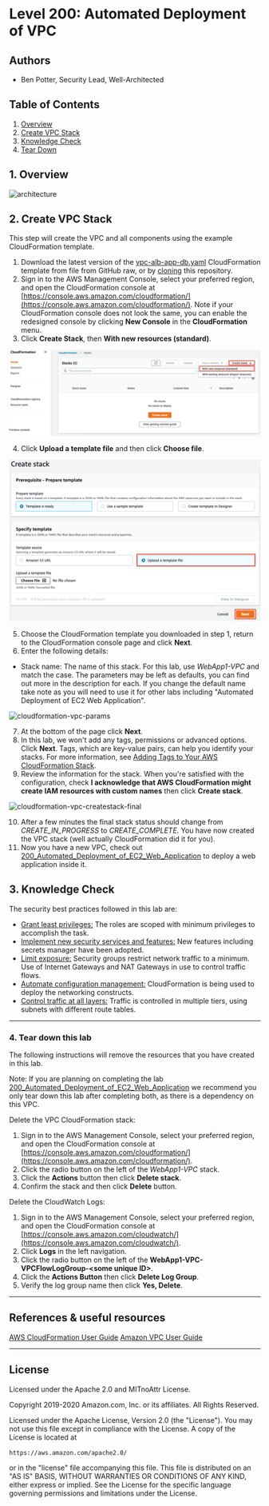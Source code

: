﻿# Level 200: Automated Deployment of VPC

## Authors

- Ben Potter, Security Lead, Well-Architected

## Table of Contents

1. [Overview](#overview)
2. [Create VPC Stack](#create_vpc_stack)
3. [Knowledge Check](#knowledge_check)
4. [Tear Down](#tear_down)

## 1. Overview <a name="overview"></a>

![architecture](Images/architecture.png)

## 2. Create VPC Stack <a name="create_vpc_stack"></a>

This step will create the VPC and all components using the example CloudFormation template.

1. Download the latest version of the [vpc-alb-app-db.yaml](https://raw.githubusercontent.com/awslabs/aws-well-architected-labs/master/Security/200_Automated_Deployment_of_VPC/Code/vpc-alb-app-db.yaml) CloudFormation template from file from GitHub raw, or by [cloning](https://help.github.com/en/articles/cloning-a-repository) this repository.
2. Sign in to the AWS Management Console, select your preferred region, and open the CloudFormation console at [https://console.aws.amazon.com/cloudformation/](https://console.aws.amazon.com/cloudformation/). Note if your CloudFormation console does not look the same, you can enable the redesigned console by clicking **New Console** in the **CloudFormation** menu.
3. Click **Create Stack**, then **With new resources (standard)**.

![cloudformation-createstack-1](Images/cloudformation-createstack-1.png)

4. Click **Upload a template file** and then click **Choose file**.

![cloudformation-createstack-2](Images/cloudformation-createstack-2.png)

5. Choose the CloudFormation template you downloaded in step 1, return to the CloudFormation console page and click **Next**.
6. Enter the following details:
  * Stack name: The name of this stack. For this lab, use *WebApp1-VPC* and match the case.
  The parameters may be left as defaults, you can find out more in the description for each. If you change the default name take note as you will need to use it for other labs including "Automated Deployment of EC2 Web Application".

![cloudformation-vpc-params](Images/cloudformation-vpc-params.png)

7. At the bottom of the page click **Next**.
8. In this lab, we won't add any tags, permissions or advanced options. Click **Next**. Tags, which are key-value pairs, can help you identify your stacks. For more information, see [Adding Tags to Your AWS CloudFormation Stack](https://docs.aws.amazon.com/AWSCloudFormation/latest/UserGuide//cfn-console-add-tags.html).
9. Review the information for the stack. When you're satisfied with the configuration, check **I acknowledge that AWS CloudFormation might create IAM resources with custom names** then click **Create stack**.

![cloudformation-vpc-createstack-final](Images/cloudformation-vpc-createstack-final.png)

10. After a few minutes the final stack status should change from *CREATE_IN_PROGRESS* to *CREATE_COMPLETE*.
You have now created the VPC stack (well actually CloudFormation did it for you).
11. Now you have a new VPC, check out [200_Automated_Deployment_of_EC2_Web_Application](../200_Automated_Deployment_of_EC2_Web_Application/README.md) to deploy a web application inside it.

## 3. Knowledge Check <a name="knowledge_check"></a>

The security best practices followed in this lab are: <a name="best_practices"></a>

* [Grant least privileges:](https://wa.aws.amazon.com/wat.question.SEC_3.en.html) The roles are scoped with minimum privileges to accomplish the task.
* [Implement new security services and features:](https://wa.aws.amazon.com/wat.question.SEC_5.en.html) New features including secrets manager have been adopted.
* [Limit exposure:](https://wa.aws.amazon.com/wat.question.SEC_6.en.html) Security groups restrict network traffic to a minimum. Use of Internet Gateways and NAT Gateways in use to control traffic flows.
* [Automate configuration management:](https://wa.aws.amazon.com/wat.question.SEC_6.en.html) CloudFormation is being used to deploy the networking constructs.
* [Control traffic at all layers:](https://wa.aws.amazon.com/wat.question.SEC_6.en.html) Traffic is controlled in multiple tiers, using subnets with different route tables.

***

### 4. Tear down this lab <a name="tear_down"></a>

The following instructions will remove the resources that you have created in this lab.

Note: If you are planning on completing the lab [200_Automated_Deployment_of_EC2_Web_Application](../200_Automated_Deployment_of_EC2_Web_Application/README.md) we recommend you only tear down this lab after completing both, as there is a dependency on this VPC.

Delete the VPC CloudFormation stack:

1. Sign in to the AWS Management Console, select your preferred region, and open the CloudFormation console at [https://console.aws.amazon.com/cloudformation/](https://console.aws.amazon.com/cloudformation/).
2. Click the radio button on the left of the *WebApp1-VPC* stack.
3. Click the **Actions** button then click **Delete stack**.
4. Confirm the stack and then click **Delete** button.

Delete the CloudWatch Logs:

1. Sign in to the AWS Management Console, select your preferred region, and open the CloudFormation console at [https://console.aws.amazon.com/cloudwatch/](https://console.aws.amazon.com/cloudwatch/).
2. Click **Logs** in the left navigation.
3. Click the radio button on the left of the **WebApp1-VPC-VPCFlowLogGroup-\<some unique ID\>**.
4. Click the **Actions Button** then click **Delete Log Group**.
5. Verify the log group name then click **Yes, Delete**.

***

## References & useful resources

[AWS CloudFormation User Guide](https://docs.aws.amazon.com/AWSCloudFormation/latest/UserGuide/Welcome.html)
[Amazon VPC User Guide](https://docs.aws.amazon.com/vpc/latest/userguide/what-is-amazon-vpc.html)

***

## License

Licensed under the Apache 2.0 and MITnoAttr License.

Copyright 2019-2020 Amazon.com, Inc. or its affiliates. All Rights Reserved.

Licensed under the Apache License, Version 2.0 (the "License"). You may not use this file except in compliance with the License. A copy of the License is located at

    https://aws.amazon.com/apache2.0/

or in the "license" file accompanying this file. This file is distributed on an "AS IS" BASIS, WITHOUT WARRANTIES OR CONDITIONS OF ANY KIND, either express or implied. See the License for the specific language governing permissions and limitations under the License.
